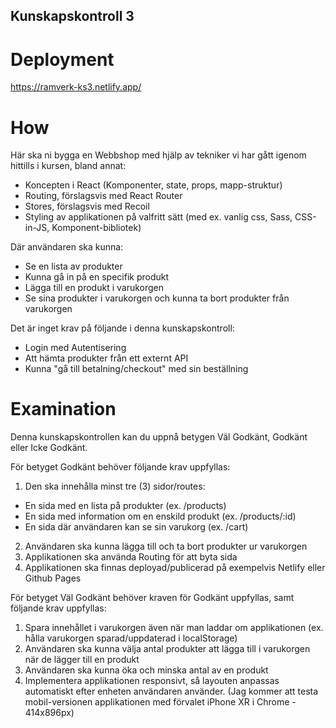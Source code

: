 ## Kunskapskontroll 3


# Deployment

https://ramverk-ks3.netlify.app/

# How

Här ska ni bygga en Webbshop med hjälp av tekniker vi har gått igenom hittills i kursen, bland annat:
- Koncepten i React (Komponenter, state, props, mapp-struktur)
- Routing, förslagsvis med React Router
- Stores, förslagsvis med Recoil 
- Styling av applikationen på valfritt sätt (med ex. vanlig css, Sass, CSS-in-JS, Komponent-bibliotek) 

Där användaren ska kunna:
- Se en lista av produkter
- Kunna gå in på en specifik produkt
- Lägga till en produkt i varukorgen
- Se sina produkter i varukorgen och kunna ta bort produkter från varukorgen

Det är inget krav på följande i denna kunskapskontroll:
- Login med Autentisering
- Att hämta produkter från ett externt API
- Kunna "gå till betalning/checkout" med sin beställning

# Examination

Denna kunskapskontrollen kan du uppnå betygen Väl Godkänt, Godkänt eller Icke Godkänt.

För betyget Godkänt behöver följande krav uppfyllas:

1. Den ska innehålla minst tre (3) sidor/routes: 
  - En sida med en lista på produkter (ex. /products)
  - En sida med information om en enskild produkt (ex. /products/:id)
  - En sida där användaren kan se sin varukorg (ex. /cart)
2. Användaren ska kunna lägga till och ta bort produkter ur varukorgen
3. Applikationen ska använda Routing för att byta sida
4. Applikationen ska finnas deployad/publicerad på exempelvis Netlify eller Github Pages

För betyget Väl Godkänt behöver kraven för Godkänt uppfyllas, samt följande krav uppfyllas:

1. Spara innehållet i varukorgen även när man laddar om applikationen (ex. hålla varukorgen sparad/uppdaterad i localStorage)
2. Användaren ska kunna välja antal produkter att lägga till i varukorgen när de lägger till en produkt
3. Användaren ska kunna öka och minska antal av en produkt
4. Implementera applikationen responsivt, så layouten anpassas automatiskt efter enheten användaren använder.
(Jag kommer att testa mobil-versionen applikationen med förvalet iPhone XR i Chrome - 414x896px)